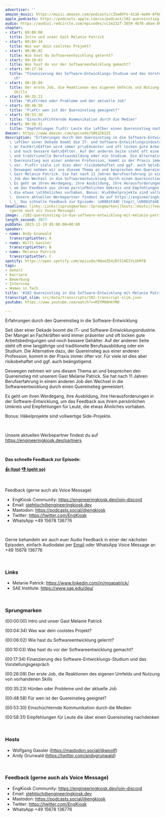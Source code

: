 ```yaml
---
advertiser: ''
amazon_music: https://music.amazon.com/podcasts/c35a09fe-4116-4e04-8f68-77d61b112e46/episodes/bfb9b3e2-79d0-464c-9663-36508b627c14/engineering-kiosk-102-quereinstieg-in-die-software-entwicklung-mit-melanie-patrick
apple_podcasts: https://podcasts.apple.com/us/podcast/102-quereinstieg-in-die-software-entwicklung-mit-melanie/id1603082924?i=1000639028947&uo=4
audio: https://audio1.redcircle.com/episodes/cc2e232f-3859-4bf8-a8ae-89c3381238d1/stream.mp3
chapter:
- start: 00:00:00
  title: Intro und unser Gast Melanie Patrick
- start: 00:04:34
  title: Was war dein coolstes Projekt?
- start: 00:06:02
  title: Wie hast du Softwareentwicklung gelernt?
- start: 00:10:03
  title: Was hast du vor der Softwareentwicklung gemacht?
- start: 00:17:34
  title: "Finanzierung des Software-Entwicklungs-Studium und das Vorstellungsgespr\xE4\
    ch"
- start: 00:26:09
  title: Der erste Job, die Reaktionen des eigenen Umfelds und Nutzung von vorhandenen
    Skills
- start: 00:35:23
  title: "H\xFCrden oder Probleme und der aktuelle Job"
- start: 00:48:58
  title: "F\xFCr wen ist der Quereinstieg geeignet?"
- start: 00:53:30
  title: "Einsch\xFCchternde Kommunikation durch die Medien"
- start: 00:58:31
  title: "Empfehlungen f\xFCr Leute die \xFCber einen Quereinstieg nachdenken"
deezer: https://www.deezer.com/episode/586326222
description: "Erfahrungen durch den Quereinstieg in die Software-Entwicklung Seit\
  \ \xFCber einer Dekade boomt die IT- und Software-Entwicklungsindustrie. Der Mangel\
  \ an Fachkr\xE4ften wird immer pr\xE4senter und oft locken gute Arbeitsbedingungen\
  \ und noch bessere Geh\xE4lter. Auf der anderen Seite steht oft eine langj\xE4hrige\
  \ und traditionelle Berufsausbildung oder ein Studium. Die Alternative dazu, der\
  \ Quereinstieg aus einer anderen Profession, kommt in der Praxis immer \xF6fter\
  \ vor. F\xFCr viele ist dies aber risikobehaftet und ggf. auch be\xE4ngstigend.\
  \ Deswegen nehmen wir uns diesem Thema an und besprechen den Quereinstieg mit unserem\
  \ Gast Melanie Patrick. Sie hat nach 11 Jahren Berufserfahrung in einem anderen\
  \ Job den Wechsel in die Softwareentwicklung durch einen Quereinstieg gemeistert.\
  \ Es geht um ihren Werdegang, ihre Ausbildung, ihre Herausforderungen in der Software-Entwicklung,\
  \ um das Feedback aus ihrem pers\xF6nlichen Umkreis und Empfehlungen f\xFCr Leute,\
  \ die etwas \xC4hnliches vorhaben. Bonus: H\xE4kelprojekte sind vollwertige Side-Projekte.\
  \  Unsere aktuellen Werbepartner findest du auf https://engineeringkiosk.dev/partners\
  \ \_ Das schnelle Feedback zur Episode: \U0001F44D (top)\_\U0001F44E (geht so)"
headlines: links::Links||sprungmarken::Sprungmarken||hosts::Hosts||feedback-gerne-auch-als-voice-message::Feedback
  (gerne auch als Voice Message)
image: ./102-quereinstieg-in-die-software-entwicklung-mit-melanie-patrick.jpg
length_second: 3977
pubDate: 2023-12-19 05:00:00+00:00
speaker:
- name: Andy Grunwald
  transcriptLetter: A
- name: Wolfi Gassler
  transcriptLetter: B
- name: Melanie Patrick
  transcriptLetter: C
spotify: https://open.spotify.com/episode/0QoeZE4jDt514EIYLGhM7B
tags:
- Gehalt
- Karriere
- Bewerbung
- Interview
- Women in Tech
title: '#102 Quereinstieg in die Software-Entwicklung mit Melanie Patrick'
transcript_slim: src/data/transcripts/102-transcript-slim.json
youtube: https://www.youtube.com/watch?v=MZfM0dHkYM8

---
```

<p>Erfahrungen durch den Quereinstieg in die Software-Entwicklung</p><p>Seit über einer Dekade boomt die IT- und Software-Entwicklungsindustrie. Der Mangel an Fachkräften wird immer präsenter und oft locken gute Arbeitsbedingungen und noch bessere Gehälter. Auf der anderen Seite steht oft eine langjährige und traditionelle Berufsausbildung oder ein Studium. Die Alternative dazu, der Quereinstieg aus einer anderen Profession, kommt in der Praxis immer öfter vor. Für viele ist dies aber risikobehaftet und ggf. auch beängstigend.</p><p>Deswegen nehmen wir uns diesem Thema an und besprechen den Quereinstieg mit unserem Gast Melanie Patrick. Sie hat nach 11 Jahren Berufserfahrung in einem anderen Job den Wechsel in die Softwareentwicklung durch einen Quereinstieg gemeistert.</p><p>Es geht um ihren Werdegang, ihre Ausbildung, ihre Herausforderungen in der Software-Entwicklung, um das Feedback aus ihrem persönlichen Umkreis und Empfehlungen für Leute, die etwas Ähnliches vorhaben.</p><p>Bonus: Häkelprojekte sind vollwertige Side-Projekte.</p><p><br></p><p>Unsere aktuellen Werbepartner findest du auf <a href="https://engineeringkiosk.dev/partners">https://engineeringkiosk.dev/partners</a></p><p> </p><p><strong>Das schnelle Feedback zur Episode:</strong></p><p><a href="https://api.openpodcast.dev/feedback/102/upvote" rel="nofollow"><strong>👍 (top)</strong></a><strong> </strong><a href="https://api.openpodcast.dev/feedback/102/downvote" rel="nofollow"><strong>👎 (geht so)</strong></a></p><p><br></p><p>Feedback (gerne auch als Voice Message)</p><ul><li>EngKiosk Community: <a href="https://engineeringkiosk.dev/join-discord">https://engineeringkiosk.dev/join-discord</a> </li><li>Email: <a href="mailto:stehtisch@engineeringkiosk.dev" rel="nofollow">stehtisch@engineeringkiosk.dev</a></li><li>Mastodon: <a href="https://podcasts.social/@engkiosk" rel="nofollow">https://podcasts.social/@engkiosk</a></li><li>Twitter: <a href="https://twitter.com/EngKiosk" rel="nofollow">https://twitter.com/EngKiosk</a></li><li>WhatsApp +49 15678 136776</li></ul><p><br></p><p>Gerne behandeln wir auch euer Audio Feedback in einer der nächsten Episoden, einfach Audiodatei per <a href="https://engineeringkiosk.dev/kontakt/">Email</a> oder WhatsApp Voice Message an +49 15678 136776</p><p><br></p><h3 id="links">Links</h3><ul><li>Melanie Patrick: <a href="https://www.linkedin.com/in/mgapatrick/" rel="nofollow">https://www.linkedin.com/in/mgapatrick/</a></li><li>SAE Institute: <a href="https://www.sae.edu/deu/" rel="nofollow">https://www.sae.edu/deu/</a></li></ul><p><br></p><h3 id="sprungmarken">Sprungmarken</h3><p>(00:00:00) Intro und unser Gast Melanie Patrick</p><p>(00:04:34) Was war dein coolstes Projekt?</p><p>(00:06:02) Wie hast du Softwareentwicklung gelernt?</p><p>(00:10:03) Was hast du vor der Softwareentwicklung gemacht?</p><p>(00:17:34) Finanzierung des Software-Entwicklungs-Studium und das Vorstellungsgespräch</p><p>(00:26:09) Der erste Job, die Reaktionen des eigenen Umfelds und Nutzung von vorhandenen Skills</p><p>(00:35:23) Hürden oder Probleme und der aktuelle Job</p><p>(00:48:58) Für wen ist der Quereinstieg geeignet?</p><p>(00:53:30) Einschüchternde Kommunikation durch die Medien</p><p>(00:58:31) Empfehlungen für Leute die über einen Quereinstieg nachdenken</p><p><br></p><h3 id="hosts">Hosts</h3><ul><li>Wolfgang Gassler (<a href="https://mastodon.social/@woolf" rel="nofollow">https://mastodon.social/@woolf</a>)</li><li>Andy Grunwald (<a href="https://twitter.com/andygrunwald" rel="nofollow">https://twitter.com/andygrunwald</a>)</li></ul><p><br></p><h3 id="feedback-gerne-auch-als-voice-message">Feedback (gerne auch als Voice Message)</h3><ul><li>EngKiosk Community: <a href="https://engineeringkiosk.dev/join-discord">https://engineeringkiosk.dev/join-discord</a> </li><li>Email: <a href="mailto:stehtisch@engineeringkiosk.dev" rel="nofollow">stehtisch@engineeringkiosk.dev</a></li><li>Mastodon: <a href="https://podcasts.social/@engkiosk" rel="nofollow">https://podcasts.social/@engkiosk</a></li><li>Twitter: <a href="https://twitter.com/EngKiosk" rel="nofollow">https://twitter.com/EngKiosk</a></li><li>WhatsApp +49 15678 136776</li></ul>